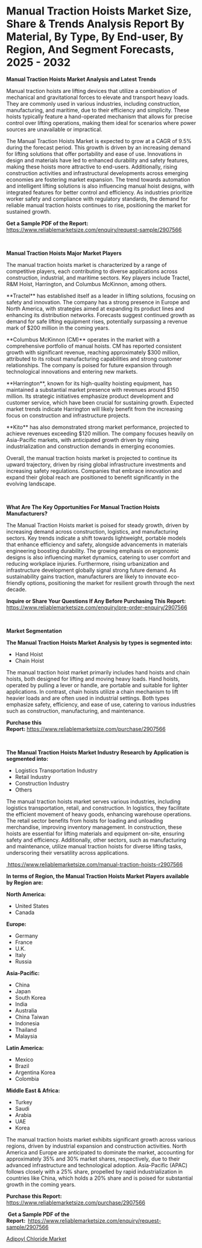 <p><h1>Manual Traction Hoists Market Size, Share & Trends Analysis Report By Material, By Type, By End-user, By Region, And Segment Forecasts, 2025 - 2032</h1></p><p><strong>Manual Traction Hoists Market Analysis and Latest Trends</strong></p>
<p><p>Manual traction hoists are lifting devices that utilize a combination of mechanical and gravitational forces to elevate and transport heavy loads. They are commonly used in various industries, including construction, manufacturing, and maritime, due to their efficiency and simplicity. These hoists typically feature a hand-operated mechanism that allows for precise control over lifting operations, making them ideal for scenarios where power sources are unavailable or impractical.</p><p>The Manual Traction Hoists Market is expected to grow at a CAGR of 9.5% during the forecast period. This growth is driven by an increasing demand for lifting solutions that offer portability and ease of use. Innovations in design and materials have led to enhanced durability and safety features, making these hoists more attractive to end-users. Additionally, rising construction activities and infrastructural developments across emerging economies are fostering market expansion. The trend towards automation and intelligent lifting solutions is also influencing manual hoist designs, with integrated features for better control and efficiency. As industries prioritize worker safety and compliance with regulatory standards, the demand for reliable manual traction hoists continues to rise, positioning the market for sustained growth.</p></p>
<p><strong>Get a Sample PDF of the Report:&nbsp;</strong> <a href="https://www.reliablemarketsize.com/enquiry/request-sample/2907566?utm_campaign=2281&utm_medium=2&utm_source=Github&utm_content=ia&utm_term=12032025&utm_id=manual-traction-hoists">https://www.reliablemarketsize.com/enquiry/request-sample/2907566</a></p>
<p>&nbsp;</p>
<p><strong>Manual Traction Hoists Major Market Players</strong></p>
<p><p>The manual traction hoists market is characterized by a range of competitive players, each contributing to diverse applications across construction, industrial, and maritime sectors. Key players include Tractel, R&M Hoist, Harrington, and Columbus McKinnon, among others.</p><p>**Tractel** has established itself as a leader in lifting solutions, focusing on safety and innovation. The company has a strong presence in Europe and North America, with strategies aimed at expanding its product lines and enhancing its distribution networks. Forecasts suggest continued growth as demand for safe lifting equipment rises, potentially surpassing a revenue mark of $200 million in the coming years.</p><p>**Columbus McKinnon (CM)** operates in the market with a comprehensive portfolio of manual hoists. CM has reported consistent growth with significant revenue, reaching approximately $300 million, attributed to its robust manufacturing capabilities and strong customer relationships. The company is poised for future expansion through technological innovations and entering new markets.</p><p>**Harrington**, known for its high-quality hoisting equipment, has maintained a substantial market presence with revenues around $150 million. Its strategic initiatives emphasize product development and customer service, which have been crucial for sustaining growth. Expected market trends indicate Harrington will likely benefit from the increasing focus on construction and infrastructure projects.</p><p>**Kito** has also demonstrated strong market performance, projected to achieve revenues exceeding $120 million. The company focuses heavily on Asia-Pacific markets, with anticipated growth driven by rising industrialization and construction demands in emerging economies.</p><p>Overall, the manual traction hoists market is projected to continue its upward trajectory, driven by rising global infrastructure investments and increasing safety regulations. Companies that embrace innovation and expand their global reach are positioned to benefit significantly in the evolving landscape.</p></p>
<p>&nbsp;</p>
<p><strong>What Are The Key Opportunities For Manual Traction Hoists Manufacturers?</strong></p>
<p><p>The Manual Traction Hoists market is poised for steady growth, driven by increasing demand across construction, logistics, and manufacturing sectors. Key trends indicate a shift towards lightweight, portable models that enhance efficiency and safety, alongside advancements in materials engineering boosting durability. The growing emphasis on ergonomic designs is also influencing market dynamics, catering to user comfort and reducing workplace injuries. Furthermore, rising urbanization and infrastructure development globally signal strong future demand. As sustainability gains traction, manufacturers are likely to innovate eco-friendly options, positioning the market for resilient growth through the next decade.</p></p>
<p><strong>Inquire or Share Your Questions If Any Before Purchasing This Report:</strong> <a href="https://www.reliablemarketsize.com/enquiry/pre-order-enquiry/2907566?utm_campaign=2281&utm_medium=2&utm_source=Github&utm_content=ia&utm_term=12032025&utm_id=manual-traction-hoists">https://www.reliablemarketsize.com/enquiry/pre-order-enquiry/2907566</a></p>
<p>&nbsp;</p>
<p><strong>Market Segmentation</strong></p>
<p><strong>The Manual Traction Hoists Market Analysis by types is segmented into:</strong></p>
<p><ul><li>Hand Hoist</li><li>Chain Hoist</li></ul></p>
<p><p>The manual traction hoist market primarily includes hand hoists and chain hoists, both designed for lifting and moving heavy loads. Hand hoists, operated by pulling a lever or handle, are portable and suitable for lighter applications. In contrast, chain hoists utilize a chain mechanism to lift heavier loads and are often used in industrial settings. Both types emphasize safety, efficiency, and ease of use, catering to various industries such as construction, manufacturing, and maintenance.</p></p>
<p><strong>Purchase this Report:&nbsp;</strong><a href="https://www.reliablemarketsize.com/purchase/2907566?utm_campaign=2281&utm_medium=2&utm_source=Github&utm_content=ia&utm_term=12032025&utm_id=manual-traction-hoists">https://www.reliablemarketsize.com/purchase/2907566</a></p>
<p>&nbsp;</p>
<p><strong>The Manual Traction Hoists Market Industry Research by Application is segmented into:</strong></p>
<p><ul><li>Logistics Transportation Industry</li><li>Retail Industry</li><li>Construction Industry</li><li>Others</li></ul></p>
<p><p>The manual traction hoists market serves various industries, including logistics transportation, retail, and construction. In logistics, they facilitate the efficient movement of heavy goods, enhancing warehouse operations. The retail sector benefits from hoists for loading and unloading merchandise, improving inventory management. In construction, these hoists are essential for lifting materials and equipment on-site, ensuring safety and efficiency. Additionally, other sectors, such as manufacturing and maintenance, utilize manual traction hoists for diverse lifting tasks, underscoring their versatility across applications.</p></p>
<p><a href="https://www.reliablemarketsize.com/manual-traction-hoists-r2907566?utm_campaign=2281&utm_medium=2&utm_source=Github&utm_content=ia&utm_term=12032025&utm_id=manual-traction-hoists">&nbsp;https://www.reliablemarketsize.com/manual-traction-hoists-r2907566</a></p>
<p><strong>In terms of Region, the Manual Traction Hoists Market Players available by Region are:</strong></p>
<p>
    <p> <strong> North America: </strong>
        <ul>
            <li>United States</li>
            <li>Canada</li>
        </ul>
        </p> 
    <p> <strong> Europe: </strong>
        <ul>
            <li>Germany</li>
            <li>France</li>
            <li>U.K.</li>
            <li>Italy</li>
            <li>Russia</li>
        </ul>
        </p> 
    <p> <strong> Asia-Pacific: </strong>
        <ul>
            <li>China</li>
            <li>Japan</li>
            <li>South Korea</li>
            <li>India</li>
            <li>Australia</li>
            <li>China Taiwan</li>
            <li>Indonesia</li>
            <li>Thailand</li>
            <li>Malaysia</li>
        </ul>
        </p> 
    <p> <strong> Latin America: </strong>
        <ul>
            <li>Mexico</li>
            <li>Brazil</li>
            <li>Argentina Korea</li>
            <li>Colombia</li>
        </ul>
        </p> 
    <p> <strong> Middle East & Africa: </strong>
        <ul>
            <li>Turkey</li>
            <li>Saudi</li>
            <li>Arabia</li>
            <li>UAE</li>
            <li>Korea</li>
        </ul>
    </p>
    </p>
<p><p>The manual traction hoists market exhibits significant growth across various regions, driven by industrial expansion and construction activities. North America and Europe are anticipated to dominate the market, accounting for approximately 35% and 30% market shares, respectively, due to their advanced infrastructure and technological adoption. Asia-Pacific (APAC) follows closely with a 25% share, propelled by rapid industrialization in countries like China, which holds a 20% share and is poised for substantial growth in the coming years.</p></p>
<p><strong>Purchase this Report: </strong><a href="https://www.reliablemarketsize.com/purchase/2907566?utm_campaign=2281&utm_medium=2&utm_source=Github&utm_content=ia&utm_term=12032025&utm_id=manual-traction-hoists">https://www.reliablemarketsize.com/purchase/2907566</a></p>
<p>&nbsp;<strong>Get a Sample PDF of the Report:&nbsp;&nbsp;</strong><a href="https://www.reliablemarketsize.com/enquiry/request-sample/2907566?utm_campaign=2281&utm_medium=2&utm_source=Github&utm_content=ia&utm_term=12032025&utm_id=manual-traction-hoists">https://www.reliablemarketsize.com/enquiry/request-sample/2907566</a></p>
<p><strong></strong></p>
<p><p><a href="https://github.com/Krish2023na/Market-Research-Report-List-7/blob/main/adipoyl-chloride-market.md?utm_campaign=2281&utm_medium=2&utm_source=Github&utm_content=ia&utm_term=12032025&utm_id=manual-traction-hoists">Adipoyl Chloride Market</a></p></p>